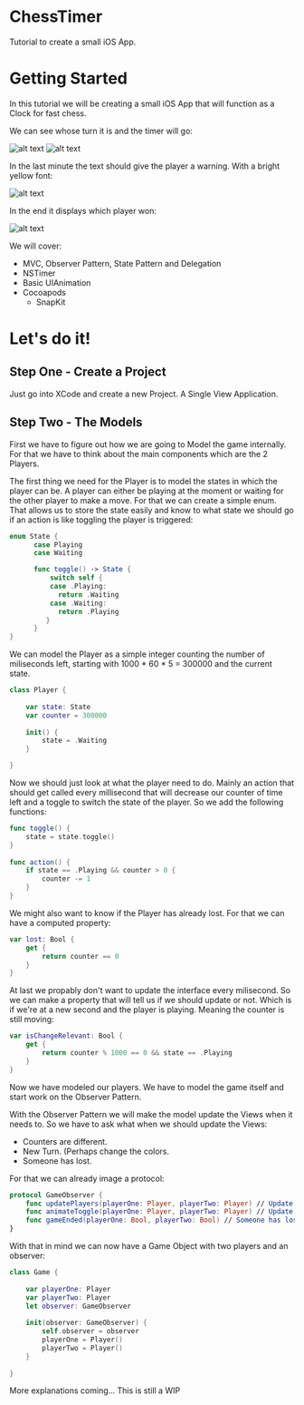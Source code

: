 # ChessTimer

Tutorial to create a small iOS App.

# Getting Started

In this tutorial we will be creating a small iOS App that will function as a Clock for fast chess.

We can see whose turn it is and the timer will go:

![alt text](https://raw.githubusercontent.com/mathiasquintero/ChessTimer/master/Screenshots/TurnA.png "Shot of a turn")
![alt text](https://raw.githubusercontent.com/mathiasquintero/ChessTimer/master/Screenshots/TurnB.png "Shot of a turn")

In the last minute the text should give the player a warning. With a bright yellow font:

![alt text](https://raw.githubusercontent.com/mathiasquintero/ChessTimer/master/Screenshots/Last.png "In the last minute the text should give a warning")

In the end it displays which player won:

![alt text](https://raw.githubusercontent.com/mathiasquintero/ChessTimer/master/Screenshots/End.png "At the end we see who the won")

We will cover:

* MVC, Observer Pattern, State Pattern and Delegation
* NSTimer
* Basic UIAnimation
* Cocoapods
  * SnapKit

# Let's do it!

## Step One - Create a Project

Just go into XCode and create a new Project. A Single View Application.

## Step Two - The Models

First we have to figure out how we are going to Model the game internally.
For that we have to think about the main components which are the 2 Players.

The first thing we need for the Player is to model the states in which the player can be. A player can either be playing at the moment or waiting for the other player to make a move.
For that we can create a simple enum. That allows us to store the state easily and know to what state we should go if an action is like toggling the player is triggered:

```Swift
enum State {
      case Playing
      case Waiting

      func toggle() -> State {
          switch self {
          case .Playing:
            return .Waiting
          case .Waiting:
            return .Playing
         }
      }
}
```

We can model the Player as a simple integer counting the number of miliseconds left, starting with 1000 * 60 * 5 = 300000 and the current state.

```Swift
class Player {
    
    var state: State
    var counter = 300000
    
    init() {
        state = .Waiting
    }

}
```

Now we should just look at what the player need to do. Mainly an action that should get called every millisecond that will decrease our counter of time left and a toggle to switch the state of the player. So we add the following functions:

```Swift
func toggle() {
    state = state.toggle()
}
    
func action() {
    if state == .Playing && counter > 0 {
        counter -= 1
    }
}
```

We might also want to know if the Player has already lost. For that we can have a computed property:

```Swift
var lost: Bool {
    get {
        return counter == 0
    }
}
```

At last we propably don't want to update the interface every milisecond. So we can make a property that will tell us if we should update or not. Which is if we're at a new second and the player is playing. Meaning the counter is still moving:

```Swift
var isChangeRelevant: Bool {
    get {
        return counter % 1000 == 0 && state == .Playing
    }
}
```

Now we have modeled our players. We have to model the game itself and start work on the Observer Pattern.

With the Observer Pattern we will make the model update the Views when it needs to. So we have to ask what when we should update the Views:

* Counters are different.
* New Turn. (Perhaps change the colors.
* Someone has lost.

For that we can already image a protocol:

```Swift
protocol GameObserver {
    func updatePlayers(playerOne: Player, playerTwo: Player) // Update counters
    func animateToggle(playerOne: Player, playerTwo: Player) // Update animations
    func gameEnded(playerOne: Bool, playerTwo: Bool) // Someone has lost. True if won. False if lost.
}
```

With that in mind we can now have a Game Object with two players and an observer:

```Swift
class Game {
    
    var playerOne: Player
    var playerTwo: Player
    let observer: GameObserver
    
    init(observer: GameObserver) {
        self.observer = observer
        playerOne = Player()
        playerTwo = Player()
    }
    
}
```

More explanations coming... This is still a WIP
